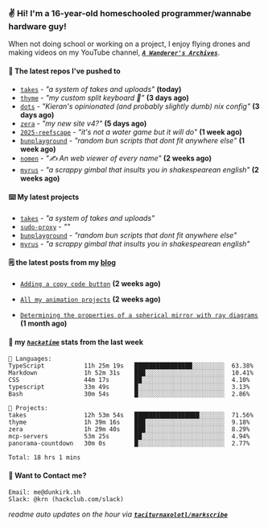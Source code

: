 ### ✌️ Hi! I'm a 16-year-old homeschooled programmer/wannabe hardware guy!

When not doing school or working on a project, I enjoy flying drones and making videos on my YouTube channel, [**_`A Wanderer's Archives`_**](https://youtube.com/@wanderer.archives).

#### 👷 The latest repos I've pushed to

- [`takes`](https://github.com/taciturnaxolotl/takes) - _"a system of takes and uploads"_ **(today)**
- [`thyme`](https://github.com/taciturnaxolotl/thyme) - _"my custom split keyboard 🫶"_ **(3 days ago)**
- [`dots`](https://github.com/taciturnaxolotl/dots) - _"Kieran's opinionated (and probably slightly dumb) nix config"_ **(3 days ago)**
- [`zera`](https://github.com/taciturnaxolotl/zera) - _"my new site v4?"_ **(5 days ago)**
- [`2025-reefscape`](https://github.com/df1317/2025-reefscape) - _"it's not a water game but it will do"_ **(1 week ago)**
- [`bunplayground`](https://github.com/taciturnaxolotl/bunplayground) - _"random bun scripts that dont fit anywhere else"_ **(1 week ago)**
- [`nomen`](https://github.com/aramshiva/nomen) - _"✍️ An web viewer of every name"_ **(2 weeks ago)**
- [`myrus`](https://github.com/taciturnaxolotl/myrus) - _"a scrappy gimbal that insults you in shakespearean english"_ **(2 weeks ago)**

#### ⌨️ My latest projects

- [`takes`](https://github.com/taciturnaxolotl/takes) - _"a system of takes and uploads"_
- [`sudo-proxy`](https://github.com/taciturnaxolotl/sudo-proxy) - _""_
- [`bunplayground`](https://github.com/taciturnaxolotl/bunplayground) - _"random bun scripts that dont fit anywhere else"_
- [`myrus`](https://github.com/taciturnaxolotl/myrus) - _"a scrappy gimbal that insults you in shakespearean english"_

#### 🗒️ the latest posts from my [blog](https://dunkirk.sh)

- [`Adding a copy code button`](https://dunkirk.sh/blog/adding-a-copy-button/) **(2 weeks ago)**

- [`All my animation projects`](https://dunkirk.sh/blog/my-animations/) **(2 weeks ago)**

- [`Determining the properties of a spherical mirror with ray diagrams`](https://dunkirk.sh/blog/spherical-ray-diagrams/) **(1 month ago)**



#### 📡 my [_`hackatime`_](https://waka.hackclub.com) stats from the last week

```text
💾 Languages:
TypeScript           11h 25m 19s   ████████████████░░░░░░░░░  63.38%
Markdown             1h 52m 31s    ███░░░░░░░░░░░░░░░░░░░░░░  10.41%
CSS                  44m 17s       ██░░░░░░░░░░░░░░░░░░░░░░░  4.10%
typescript           33m 49s       █░░░░░░░░░░░░░░░░░░░░░░░░  3.13%
Bash                 30m 54s       █░░░░░░░░░░░░░░░░░░░░░░░░  2.86%

💼 Projects:
takes                12h 53m 54s   ██████████████████░░░░░░░  71.56%
thyme                1h 39m 16s    ███░░░░░░░░░░░░░░░░░░░░░░  9.18%
zera                 1h 29m 40s    ███░░░░░░░░░░░░░░░░░░░░░░  8.29%
mcp-servers          53m 25s       ██░░░░░░░░░░░░░░░░░░░░░░░  4.94%
panorama-countdown   30m 0s        █░░░░░░░░░░░░░░░░░░░░░░░░  2.77%

Total: 18 hrs 1 mins
```

#### 📮 Want to Contact me?

```text
Email: me@dunkirk.sh
Slack: @krn (hackclub.com/slack)
```

_readme auto updates on the hour via [**`taciturnaxolotl/markscribe`**](https://github.com/taciturnaxolotl/markscribe)_
